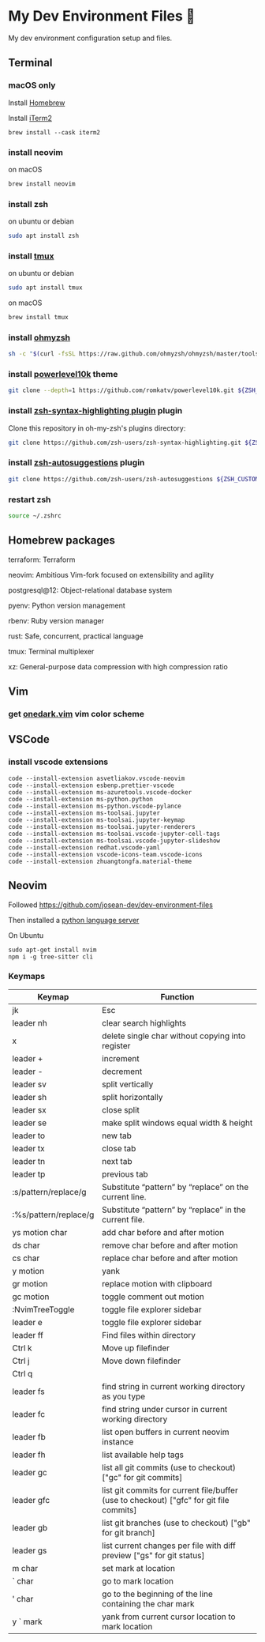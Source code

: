# My Dev Environment Files 🚀

My dev environment configuration setup and files.

## Terminal

### macOS only

Install [Homebrew](https://docs.brew.sh/Installation)

Install [iTerm2](https://iterm2.com/)

```
brew install --cask iterm2
```

### install neovim

on macOS

```bash
brew install neovim
```

### install zsh

on ubuntu or debian

```bash
sudo apt install zsh
```

### install [tmux](https://github.com/tmux/tmux/wiki)

on ubuntu or debian

```bash
sudo apt install tmux
```

on macOS

```bash
brew install tmux
```

### install [ohmyzsh](https://ohmyz.sh/#install)

```bash
sh -c "$(curl -fsSL https://raw.github.com/ohmyzsh/ohmyzsh/master/tools/install.sh)"
```

### install [powerlevel10k](https://github.com/romkatv/powerlevel10k) theme

```bash
git clone --depth=1 https://github.com/romkatv/powerlevel10k.git ${ZSH_CUSTOM:-$HOME/.oh-my-zsh/custom}/themes/powerlevel10k
```

### install [zsh-syntax-highlighting plugin](https://github.com/zsh-users/zsh-syntax-highlighting/blob/master/INSTALL.md) plugin

Clone this repository in oh-my-zsh's plugins directory:

```bash
git clone https://github.com/zsh-users/zsh-syntax-highlighting.git ${ZSH_CUSTOM:-~/.oh-my-zsh/custom}/plugins/zsh-syntax-highlighting
```

### install [zsh-autosuggestions](https://github.com/zsh-users/zsh-autosuggestions/blob/master/INSTALL.md#oh-my-zsh) plugin

```bash
git clone https://github.com/zsh-users/zsh-autosuggestions ${ZSH_CUSTOM:-~/.oh-my-zsh/custom}/plugins/zsh-autosuggestions
```

### restart zsh

```bash
source ~/.zshrc
```

## Homebrew packages

terraform: Terraform

neovim: Ambitious Vim-fork focused on extensibility and agility

postgresql@12: Object-relational database system

pyenv: Python version management

rbenv: Ruby version manager

rust: Safe, concurrent, practical language

tmux: Terminal multiplexer

xz: General-purpose data compression with high compression ratio

## Vim

### get [onedark.vim](https://github.com/joshdick/onedark.vim) vim color scheme

## VSCode

### install vscode extensions

```
code --install-extension asvetliakov.vscode-neovim
code --install-extension esbenp.prettier-vscode
code --install-extension ms-azuretools.vscode-docker
code --install-extension ms-python.python
code --install-extension ms-python.vscode-pylance
code --install-extension ms-toolsai.jupyter
code --install-extension ms-toolsai.jupyter-keymap
code --install-extension ms-toolsai.jupyter-renderers
code --install-extension ms-toolsai.vscode-jupyter-cell-tags
code --install-extension ms-toolsai.vscode-jupyter-slideshow
code --install-extension redhat.vscode-yaml
code --install-extension vscode-icons-team.vscode-icons
code --install-extension zhuangtongfa.material-theme
```

## Neovim

Followed https://github.com/josean-dev/dev-environment-files

Then installed a [python language server](https://github.com/neovim/nvim-lspconfig#quickstart)

On Ubuntu

```
sudo apt-get install nvim
npm i -g tree-sitter cli
```

### Keymaps

| Keymap                | Function                                                                                     |
| --------------------- | -------------------------------------------------------------------------------------------- |
| jk                    | Esc                                                                                          |
| leader nh             | clear search highlights                                                                      |
| x                     | delete single char without copying into register                                             |
| leader +              | increment                                                                                    |
| leader -              | decrement                                                                                    |
| leader sv             | split vertically                                                                             |
| leader sh             | split horizontally                                                                           |
| leader sx             | close split                                                                                  |
| leader se             | make split windows equal width & height                                                      |
| leader to             | new tab                                                                                      |
| leader tx             | close tab                                                                                    |
| leader tn             | next tab                                                                                     |
| leader tp             | previous tab                                                                                 |
| :s/pattern/replace/g  | Substitute “pattern” by “replace” on the current line.                                       |
| :%s/pattern/replace/g | Substitute “pattern” by “replace” in the current file.                                       |
| ys motion char        | add char before and after motion                                                             |
| ds char               | remove char before and after motion                                                          |
| cs char               | replace char before and after motion                                                         |
| y motion              | yank                                                                                         |
| gr motion             | replace motion with clipboard                                                                |
| gc motion             | toggle comment out motion                                                                    |
| :NvimTreeToggle       | toggle file explorer sidebar                                                                 |
| leader e              | toggle file explorer sidebar                                                                 |
| leader ff             | Find files within directory                                                                  |
| Ctrl k                | Move up filefinder                                                                           |
| Ctrl j                | Move down filefinder                                                                         |
| Ctrl q                |                                                                                              |
| leader fs             | find string in current working directory as you type                                         |
| leader fc             | find string under cursor in current working directory                                        |
| leader fb             | list open buffers in current neovim instance                                                 |
| leader fh             | list available help tags                                                                     |
| leader gc             | list all git commits (use <cr> to checkout) ["gc" for git commits]                           |
| leader gfc            | list git commits for current file/buffer (use <cr> to checkout) ["gfc" for git file commits] |
| leader gb             | list git branches (use <cr> to checkout) ["gb" for git branch]                               |
| leader gs             | list current changes per file with diff preview ["gs" for git status]                        |
| m char                | set mark at location                                                                         |
| ` char                | go to mark location                                                                          |
| ' char                | go to the beginning of the line containing the char mark                                     |
| y ` mark              | yank from current cursor location to mark location                                           |
